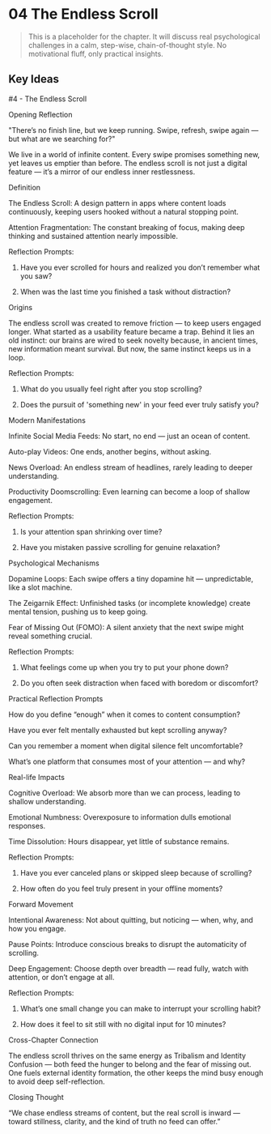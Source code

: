 # 04 The Endless Scroll

> This is a placeholder for the chapter. It will discuss real psychological challenges in a calm, step-wise, chain-of-thought style. No motivational fluff, only practical insights.

## Key Ideas
#4 - The Endless Scroll

Opening Reflection

"There’s no finish line, but we keep running. Swipe, refresh, swipe again — but what are we searching for?"

We live in a world of infinite content. Every swipe promises something new, yet leaves us emptier than before. The endless scroll is not just a digital feature — it’s a mirror of our endless inner restlessness.

Definition

The Endless Scroll: A design pattern in apps where content loads continuously, keeping users hooked without a natural stopping point.

Attention Fragmentation: The constant breaking of focus, making deep thinking and sustained attention nearly impossible.


Reflection Prompts:

1. Have you ever scrolled for hours and realized you don’t remember what you saw?


2. When was the last time you finished a task without distraction?



Origins

The endless scroll was created to remove friction — to keep users engaged longer. What started as a usability feature became a trap. Behind it lies an old instinct: our brains are wired to seek novelty because, in ancient times, new information meant survival. But now, the same instinct keeps us in a loop.

Reflection Prompts:

1. What do you usually feel right after you stop scrolling?


2. Does the pursuit of 'something new' in your feed ever truly satisfy you?



Modern Manifestations

Infinite Social Media Feeds: No start, no end — just an ocean of content.

Auto-play Videos: One ends, another begins, without asking.

News Overload: An endless stream of headlines, rarely leading to deeper understanding.

Productivity Doomscrolling: Even learning can become a loop of shallow engagement.


Reflection Prompts:

1. Is your attention span shrinking over time?


2. Have you mistaken passive scrolling for genuine relaxation?



Psychological Mechanisms

Dopamine Loops: Each swipe offers a tiny dopamine hit — unpredictable, like a slot machine.

The Zeigarnik Effect: Unfinished tasks (or incomplete knowledge) create mental tension, pushing us to keep going.

Fear of Missing Out (FOMO): A silent anxiety that the next swipe might reveal something crucial.


Reflection Prompts:

1. What feelings come up when you try to put your phone down?


2. Do you often seek distraction when faced with boredom or discomfort?



Practical Reflection Prompts

How do you define “enough” when it comes to content consumption?

Have you ever felt mentally exhausted but kept scrolling anyway?

Can you remember a moment when digital silence felt uncomfortable?

What’s one platform that consumes most of your attention — and why?


Real-life Impacts

Cognitive Overload: We absorb more than we can process, leading to shallow understanding.

Emotional Numbness: Overexposure to information dulls emotional responses.

Time Dissolution: Hours disappear, yet little of substance remains.


Reflection Prompts:

1. Have you ever canceled plans or skipped sleep because of scrolling?


2. How often do you feel truly present in your offline moments?



Forward Movement

Intentional Awareness: Not about quitting, but noticing — when, why, and how you engage.

Pause Points: Introduce conscious breaks to disrupt the automaticity of scrolling.

Deep Engagement: Choose depth over breadth — read fully, watch with attention, or don’t engage at all.


Reflection Prompts:

1. What’s one small change you can make to interrupt your scrolling habit?


2. How does it feel to sit still with no digital input for 10 minutes?



Cross-Chapter Connection

The endless scroll thrives on the same energy as Tribalism and Identity Confusion — both feed the hunger to belong and the fear of missing out. One fuels external identity formation, the other keeps the mind busy enough to avoid deep self-reflection.

Closing Thought

“We chase endless streams of content, but the real scroll is inward — toward stillness, clarity, and the kind of truth no feed can offer.”


